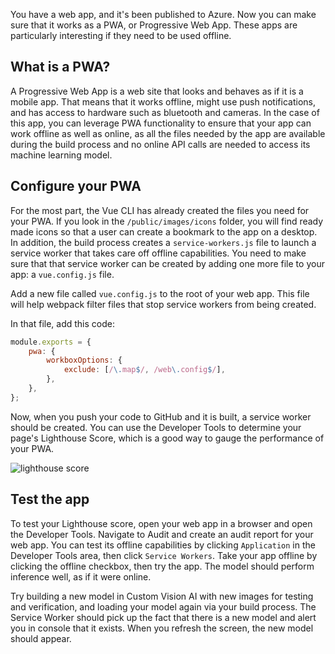 You have a web app, and it's been published to Azure. Now you can make sure that it works as a PWA, or Progressive Web App. These apps are particularly interesting if they need to be used offline.

## What is a PWA?

A Progressive Web App is a web site that looks and behaves as if it is a mobile app. That means that it works offline, might use push notifications, and has access to hardware such as bluetooth and cameras. In the case of this app, you can leverage PWA functionality to ensure that your app can work offline as well as online, as all the files needed by the app are available during the build process and no online API calls are needed to access its machine learning model.

## Configure your PWA

For the most part, the Vue CLI has already created the files you need for your PWA. If you look in the `/public/images/icons` folder, you will find ready made icons so that a user can create a bookmark to the app on a desktop. In addition, the build process creates a `service-workers.js` file to launch a service worker that takes care off offline capabilities. You need to make sure that that service worker can be created by adding one more file to your app: a `vue.config.js` file.

Add a new file called `vue.config.js` to the root of your web app. This file will help webpack filter files that stop service workers from being created.

In that file, add this code:

```JavaScript
module.exports = {
	pwa: {
		workboxOptions: {
			exclude: [/\.map$/, /web\.config$/],
		},
	},
};
```

Now, when you push your code to GitHub and it is built, a service worker should be created. You can use the Developer Tools to determine your page's Lighthouse Score, which is a good way to gauge the performance of your PWA.

![lighthouse score](./media/lighthouse.png)

## Test the app

To test your Lighthouse score, open your web app in a browser and open the Developer Tools. Navigate to Audit and create an audit report for your web app. You can test its offline capabilities by clicking `Application` in the Developer Tools area, then click `Service Workers`. Take your app offline by clicking the offline checkbox, then try the app. The model should perform inference well, as if it were online.

Try building a new model in Custom Vision AI with new images for testing and verification, and loading your model again via your build process. The Service Worker should pick up the fact that there is a new model and alert you in console that it exists. When you refresh the screen, the new model should appear.
